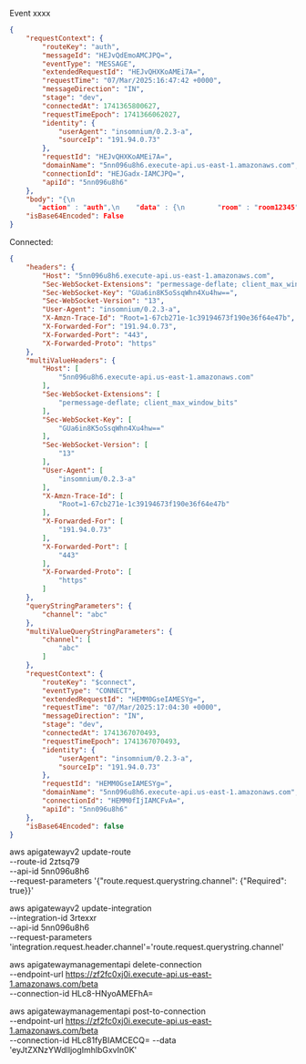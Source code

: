Event xxxx

```json
{
    "requestContext": {
        "routeKey": "auth",
        "messageId": "HEJvQdEmoAMCJPQ=",
        "eventType": "MESSAGE",
        "extendedRequestId": "HEJvQHXKoAMEi7A=",
        "requestTime": "07/Mar/2025:16:47:42 +0000",
        "messageDirection": "IN",
        "stage": "dev",
        "connectedAt": 1741365800627,
        "requestTimeEpoch": 1741366062027,
        "identity": {
            "userAgent": "insomnium/0.2.3-a",
            "sourceIp": "191.94.0.73"
        },
        "requestId": "HEJvQHXKoAMEi7A=",
        "domainName": "5nn096u8h6.execute-api.us-east-1.amazonaws.com",
        "connectionId": "HEJGadx-IAMCJPQ=",
        "apiId": "5nn096u8h6"
    },
    "body": "{\n 
       "action" : "auth",\n    "data" : {\n        "room" : "room12345"\n   }\n}",
    "isBase64Encoded": False
}
```

Connected:

```json
{
    "headers": {
        "Host": "5nn096u8h6.execute-api.us-east-1.amazonaws.com",
        "Sec-WebSocket-Extensions": "permessage-deflate; client_max_window_bits",
        "Sec-WebSocket-Key": "GUa6in8K5oSsqWhn4Xu4hw==",
        "Sec-WebSocket-Version": "13",
        "User-Agent": "insomnium/0.2.3-a",
        "X-Amzn-Trace-Id": "Root=1-67cb271e-1c39194673f190e36f64e47b",
        "X-Forwarded-For": "191.94.0.73",
        "X-Forwarded-Port": "443",
        "X-Forwarded-Proto": "https"
    },
    "multiValueHeaders": {
        "Host": [
            "5nn096u8h6.execute-api.us-east-1.amazonaws.com"
        ],
        "Sec-WebSocket-Extensions": [
            "permessage-deflate; client_max_window_bits"
        ],
        "Sec-WebSocket-Key": [
            "GUa6in8K5oSsqWhn4Xu4hw=="
        ],
        "Sec-WebSocket-Version": [
            "13"
        ],
        "User-Agent": [
            "insomnium/0.2.3-a"
        ],
        "X-Amzn-Trace-Id": [
            "Root=1-67cb271e-1c39194673f190e36f64e47b"
        ],
        "X-Forwarded-For": [
            "191.94.0.73"
        ],
        "X-Forwarded-Port": [
            "443"
        ],
        "X-Forwarded-Proto": [
            "https"
        ]
    },
    "queryStringParameters": {
        "channel": "abc"
    },
    "multiValueQueryStringParameters": {
        "channel": [
            "abc"
        ]
    },
    "requestContext": {
        "routeKey": "$connect",
        "eventType": "CONNECT",
        "extendedRequestId": "HEMM0GseIAMESYg=",
        "requestTime": "07/Mar/2025:17:04:30 +0000",
        "messageDirection": "IN",
        "stage": "dev",
        "connectedAt": 1741367070493,
        "requestTimeEpoch": 1741367070493,
        "identity": {
            "userAgent": "insomnium/0.2.3-a",
            "sourceIp": "191.94.0.73"
        },
        "requestId": "HEMM0GseIAMESYg=",
        "domainName": "5nn096u8h6.execute-api.us-east-1.amazonaws.com",
        "connectionId": "HEMM0fIjIAMCFvA=",
        "apiId": "5nn096u8h6"
    },
    "isBase64Encoded": false
}
```

aws apigatewayv2 update-route \
    --route-id 2ztsq79 \
    --api-id 5nn096u8h6 \
    --request-parameters '{"route.request.querystring.channel": {"Required": true}}'

aws apigatewayv2 update-integration \
    --integration-id 3rtexxr \
    --api-id 5nn096u8h6 \
    --request-parameters 'integration.request.header.channel'='route.request.querystring.channel'


aws apigatewaymanagementapi delete-connection \
    --endpoint-url https://zf2fc0xj0i.execute-api.us-east-1.amazonaws.com/beta \
    --connection-id HLc8-HNyoAMEFhA=

aws apigatewaymanagementapi post-to-connection \
    --endpoint-url https://zf2fc0xj0i.execute-api.us-east-1.amazonaws.com/beta \
    --connection-id HLc81fyBIAMCECQ= --data 'eyJtZXNzYWdlIjogImhlbGxvIn0K'